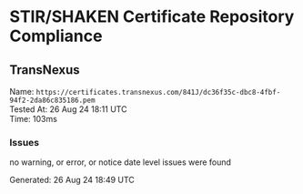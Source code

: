 # STIR/SHAKEN Certificate Repository Compliance

## TransNexus

Name: `https://certificates.transnexus.com/841J/dc36f35c-dbc8-4fbf-94f2-2da86c835186.pem`\
Tested At: 26 Aug 24 18:11 UTC\
Time: 103ms

### Issues

no warning, or error, or notice date level issues were found

Generated: 26 Aug 24 18:49 UTC